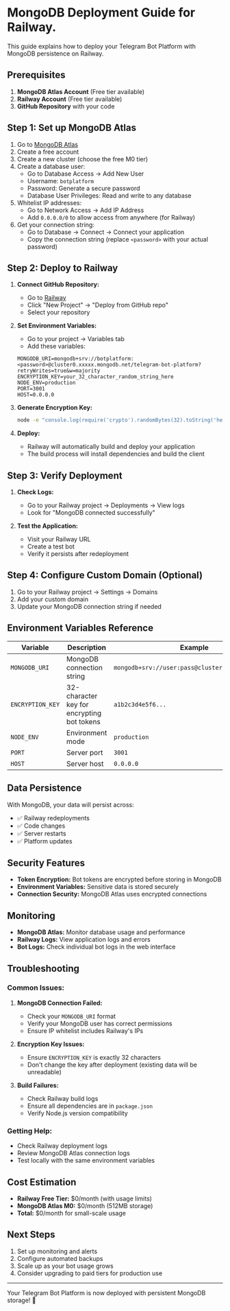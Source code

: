 # MongoDB Deployment Guide for Railway.

This guide explains how to deploy your Telegram Bot Platform with MongoDB persistence on Railway.

## Prerequisites

1. **MongoDB Atlas Account** (Free tier available)
2. **Railway Account** (Free tier available)
3. **GitHub Repository** with your code

## Step 1: Set up MongoDB Atlas

1. Go to [MongoDB Atlas](https://www.mongodb.com/atlas)
2. Create a free account
3. Create a new cluster (choose the free M0 tier)
4. Create a database user:
   - Go to Database Access → Add New User
   - Username: `botplatform`
   - Password: Generate a secure password
   - Database User Privileges: Read and write to any database
5. Whitelist IP addresses:
   - Go to Network Access → Add IP Address
   - Add `0.0.0.0/0` to allow access from anywhere (for Railway)
6. Get your connection string:
   - Go to Database → Connect → Connect your application
   - Copy the connection string (replace `<password>` with your actual password)

## Step 2: Deploy to Railway

1. **Connect GitHub Repository:**
   - Go to [Railway](https://railway.app)
   - Click "New Project" → "Deploy from GitHub repo"
   - Select your repository

2. **Set Environment Variables:**
   - Go to your project → Variables tab
   - Add these variables:
   ```
   MONGODB_URI=mongodb+srv://botplatform:<password>@cluster0.xxxxx.mongodb.net/telegram-bot-platform?retryWrites=true&w=majority
   ENCRYPTION_KEY=your_32_character_random_string_here
   NODE_ENV=production
   PORT=3001
   HOST=0.0.0.0
   ```

3. **Generate Encryption Key:**
   ```bash
   node -e "console.log(require('crypto').randomBytes(32).toString('hex'))"
   ```

4. **Deploy:**
   - Railway will automatically build and deploy your application
   - The build process will install dependencies and build the client

## Step 3: Verify Deployment

1. **Check Logs:**
   - Go to your Railway project → Deployments → View logs
   - Look for "MongoDB connected successfully"

2. **Test the Application:**
   - Visit your Railway URL
   - Create a test bot
   - Verify it persists after redeployment

## Step 4: Configure Custom Domain (Optional)

1. Go to your Railway project → Settings → Domains
2. Add your custom domain
3. Update your MongoDB connection string if needed

## Environment Variables Reference

| Variable | Description | Example |
|----------|-------------|---------|
| `MONGODB_URI` | MongoDB connection string | `mongodb+srv://user:pass@cluster.mongodb.net/db` |
| `ENCRYPTION_KEY` | 32-character key for encrypting bot tokens | `a1b2c3d4e5f6...` |
| `NODE_ENV` | Environment mode | `production` |
| `PORT` | Server port | `3001` |
| `HOST` | Server host | `0.0.0.0` |

## Data Persistence

With MongoDB, your data will persist across:
- ✅ Railway redeployments
- ✅ Code changes
- ✅ Server restarts
- ✅ Platform updates

## Security Features

- **Token Encryption:** Bot tokens are encrypted before storing in MongoDB
- **Environment Variables:** Sensitive data is stored securely
- **Connection Security:** MongoDB Atlas uses encrypted connections

## Monitoring

- **MongoDB Atlas:** Monitor database usage and performance
- **Railway Logs:** View application logs and errors
- **Bot Logs:** Check individual bot logs in the web interface

## Troubleshooting

### Common Issues:

1. **MongoDB Connection Failed:**
   - Check your `MONGODB_URI` format
   - Verify your MongoDB user has correct permissions
   - Ensure IP whitelist includes Railway's IPs

2. **Encryption Key Issues:**
   - Ensure `ENCRYPTION_KEY` is exactly 32 characters
   - Don't change the key after deployment (existing data will be unreadable)

3. **Build Failures:**
   - Check Railway build logs
   - Ensure all dependencies are in `package.json`
   - Verify Node.js version compatibility

### Getting Help:

- Check Railway deployment logs
- Review MongoDB Atlas connection logs
- Test locally with the same environment variables

## Cost Estimation

- **Railway Free Tier:** $0/month (with usage limits)
- **MongoDB Atlas M0:** $0/month (512MB storage)
- **Total:** $0/month for small-scale usage

## Next Steps

1. Set up monitoring and alerts
2. Configure automated backups
3. Scale up as your bot usage grows
4. Consider upgrading to paid tiers for production use

---

Your Telegram Bot Platform is now deployed with persistent MongoDB storage! 🚀
